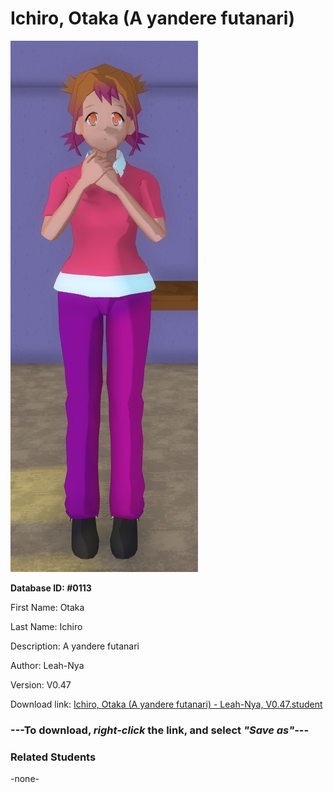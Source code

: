 # Ichiro, Otaka (A yandere futanari)

<img src="Files/Ichiro, Otaka (A yandere futanari).png" title="Ichiro, Otaka (A yandere futanari) - Leah-Nya, V0.47">

**Database ID: #0113**

First Name: Otaka

Last Name: Ichiro

Description: A yandere futanari

Author: Leah-Nya

Version: V0.47

Download link: <a href="https://raw.githubusercontent.com/Arbiter1223/Daigaku-Gurashi-Custom-Students/master/Students/Files/Ichiro%2C%20Otaka%20(A%20yandere%20futanari)%20-%20Leah-Nya%2C%20V0.47.student">Ichiro, Otaka (A yandere futanari) - Leah-Nya, V0.47.student</a>

### ---**To download, _right-click_ the link, and select _"Save as"_**---

### Related Students

-none-
